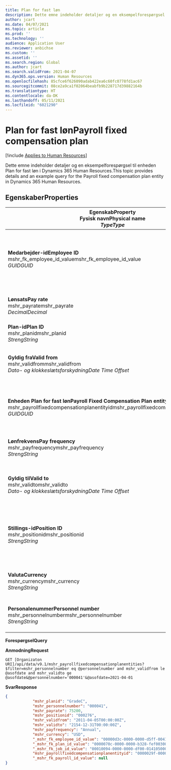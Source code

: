 ```yaml
---
title: Plan for fast løn
description: Dette emne indeholder detaljer og en eksempelforespørgsel til enheden Plan for fast løn i Dynamics 365 Human Resources.
author: jcart
ms.date: 04/07/2021
ms.topic: article
ms.prod: ''
ms.technology: ''
audience: Application User
ms.reviewer: anbichse
ms.custom: ''
ms.assetid: ''
ms.search.region: Global
ms.author: jcart
ms.search.validFrom: 2021-04-07
ms.dyn365.ops.version: Human Resources
ms.openlocfilehash: 85cfce6f626090adab422ea6c60fc0778fd1ac67
ms.sourcegitcommit: 08ce2a9ca1f02064beabfb9b228717d39882164b
ms.translationtype: HT
ms.contentlocale: da-DK
ms.lasthandoff: 05/11/2021
ms.locfileid: "6021290"
---
```

# <a name="payroll-fixed-compensation-plan"></a><span data-ttu-id="1fb9c-103">Plan for fast løn</span><span class="sxs-lookup"><span data-stu-id="1fb9c-103">Payroll fixed compensation plan</span></span>

[!include [Applies to Human Resources](../includes/applies-to-hr.md)]

<span data-ttu-id="1fb9c-104">Dette emne indeholder detaljer og en eksempelforespørgsel til enheden Plan for fast løn i Dynamics 365 Human Resources.</span><span class="sxs-lookup"><span data-stu-id="1fb9c-104">This topic provides details and an example query for the Payroll fixed compensation plan entity in Dynamics 365 Human Resources.</span></span>

## <a name="properties"></a><span data-ttu-id="1fb9c-105">Egenskaber</span><span class="sxs-lookup"><span data-stu-id="1fb9c-105">Properties</span></span>

| <span data-ttu-id="1fb9c-106">Egenskab</span><span class="sxs-lookup"><span data-stu-id="1fb9c-106">Property</span></span><br><span data-ttu-id="1fb9c-107">**Fysisk navn**</span><span class="sxs-lookup"><span data-stu-id="1fb9c-107">**Physical name**</span></span><br><span data-ttu-id="1fb9c-108">**_Type_**</span><span class="sxs-lookup"><span data-stu-id="1fb9c-108">**_Type_**</span></span> | <span data-ttu-id="1fb9c-109">Anvendelse</span><span class="sxs-lookup"><span data-stu-id="1fb9c-109">Use</span></span> | <span data-ttu-id="1fb9c-110">Betegnelse</span><span class="sxs-lookup"><span data-stu-id="1fb9c-110">Description</span></span> |
| --- | --- | --- |
| <span data-ttu-id="1fb9c-111">**Medarbejder-id**</span><span class="sxs-lookup"><span data-stu-id="1fb9c-111">**Employee ID**</span></span><br><span data-ttu-id="1fb9c-112">mshr_fk_employee_id_value</span><span class="sxs-lookup"><span data-stu-id="1fb9c-112">mshr_fk_employee_id_value</span></span><br><span data-ttu-id="1fb9c-113">*GUID*</span><span class="sxs-lookup"><span data-stu-id="1fb9c-113">*GUID*</span></span> | <span data-ttu-id="1fb9c-114">Skrivebeskyttet</span><span class="sxs-lookup"><span data-stu-id="1fb9c-114">Read-only</span></span><br><span data-ttu-id="1fb9c-115">Påkrævet</span><span class="sxs-lookup"><span data-stu-id="1fb9c-115">Required</span></span><br><span data-ttu-id="1fb9c-116">Fremmednøgle: mshr_Employee_id for mshr_payrollemployeeentity enhed</span><span class="sxs-lookup"><span data-stu-id="1fb9c-116">Foreign key:mshr_Employee_id of mshr_payrollemployeeentity entity</span></span>  | <span data-ttu-id="1fb9c-117">Medarbejder-id</span><span class="sxs-lookup"><span data-stu-id="1fb9c-117">Employee ID</span></span> |
| <span data-ttu-id="1fb9c-118">**Lønsats**</span><span class="sxs-lookup"><span data-stu-id="1fb9c-118">**Pay rate**</span></span><br><span data-ttu-id="1fb9c-119">mshr_payrate</span><span class="sxs-lookup"><span data-stu-id="1fb9c-119">mshr_payrate</span></span><br><span data-ttu-id="1fb9c-120">*Decimal*</span><span class="sxs-lookup"><span data-stu-id="1fb9c-120">*Decimal*</span></span> | <span data-ttu-id="1fb9c-121">Skrivebeskyttet</span><span class="sxs-lookup"><span data-stu-id="1fb9c-121">Read-only</span></span><br><span data-ttu-id="1fb9c-122">Påkrævet</span><span class="sxs-lookup"><span data-stu-id="1fb9c-122">Required</span></span> | <span data-ttu-id="1fb9c-123">Lønsats, der er defineret i Plan for fast løn.</span><span class="sxs-lookup"><span data-stu-id="1fb9c-123">Pay rate defined in fixed compensation plan.</span></span> |
| <span data-ttu-id="1fb9c-124">**Plan-id**</span><span class="sxs-lookup"><span data-stu-id="1fb9c-124">**Plan ID**</span></span><br><span data-ttu-id="1fb9c-125">mshr_planid</span><span class="sxs-lookup"><span data-stu-id="1fb9c-125">mshr_planid</span></span><br><span data-ttu-id="1fb9c-126">*Streng*</span><span class="sxs-lookup"><span data-stu-id="1fb9c-126">*String*</span></span> | <span data-ttu-id="1fb9c-127">Skrivebeskyttet</span><span class="sxs-lookup"><span data-stu-id="1fb9c-127">Read-only</span></span><br><span data-ttu-id="1fb9c-128">Påkrævet</span><span class="sxs-lookup"><span data-stu-id="1fb9c-128">Required</span></span> |<span data-ttu-id="1fb9c-129">Angiver lønplanen.</span><span class="sxs-lookup"><span data-stu-id="1fb9c-129">Specifies the compensation plan.</span></span>  |
| <span data-ttu-id="1fb9c-130">**Gyldig fra**</span><span class="sxs-lookup"><span data-stu-id="1fb9c-130">**Valid from**</span></span><br><span data-ttu-id="1fb9c-131">mshr_validfrom</span><span class="sxs-lookup"><span data-stu-id="1fb9c-131">mshr_validfrom</span></span><br><span data-ttu-id="1fb9c-132">*Dato- og klokkeslætsforskydning*</span><span class="sxs-lookup"><span data-stu-id="1fb9c-132">*Date Time Offset*</span></span> |  <span data-ttu-id="1fb9c-133">Skrivebeskyttet</span><span class="sxs-lookup"><span data-stu-id="1fb9c-133">Read-only</span></span><br><span data-ttu-id="1fb9c-134">Påkrævet</span><span class="sxs-lookup"><span data-stu-id="1fb9c-134">Required</span></span> |<span data-ttu-id="1fb9c-135">Dato, hvorfra medarbejderens faste løn er gyldig.</span><span class="sxs-lookup"><span data-stu-id="1fb9c-135">Date the employee fixed compensation is valid from.</span></span>  |
| <span data-ttu-id="1fb9c-136">**Enheden Plan for fast løn**</span><span class="sxs-lookup"><span data-stu-id="1fb9c-136">**Payroll Fixed Compensation Plan entity**</span></span><br><span data-ttu-id="1fb9c-137">mshr_payrollfixedcompensationplanentityid</span><span class="sxs-lookup"><span data-stu-id="1fb9c-137">mshr_payrollfixedcompensationplanentityid</span></span><br><span data-ttu-id="1fb9c-138">*GUID*</span><span class="sxs-lookup"><span data-stu-id="1fb9c-138">*GUID*</span></span> | <span data-ttu-id="1fb9c-139">Påkrævet</span><span class="sxs-lookup"><span data-stu-id="1fb9c-139">Required</span></span><br><span data-ttu-id="1fb9c-140">Systemgenereret</span><span class="sxs-lookup"><span data-stu-id="1fb9c-140">Sytem generated</span></span> | <span data-ttu-id="1fb9c-141">Systemgenereret GUID-værdi, der entydigt identificerer lønplanen.</span><span class="sxs-lookup"><span data-stu-id="1fb9c-141">A system-generated GUID value to uniquely identify the compensation plan.</span></span> |
| <span data-ttu-id="1fb9c-142">**Lønfrekvens**</span><span class="sxs-lookup"><span data-stu-id="1fb9c-142">**Pay frequency**</span></span><br><span data-ttu-id="1fb9c-143">mshr_payfrequency</span><span class="sxs-lookup"><span data-stu-id="1fb9c-143">mshr_payfrequency</span></span><br><span data-ttu-id="1fb9c-144">*Streng*</span><span class="sxs-lookup"><span data-stu-id="1fb9c-144">*String*</span></span> | <span data-ttu-id="1fb9c-145">Skrivebeskyttet</span><span class="sxs-lookup"><span data-stu-id="1fb9c-145">Read-only</span></span><br><span data-ttu-id="1fb9c-146">Påkrævet</span><span class="sxs-lookup"><span data-stu-id="1fb9c-146">Required</span></span> |<span data-ttu-id="1fb9c-147">Hvor ofte medarbejderen bliver betalt.</span><span class="sxs-lookup"><span data-stu-id="1fb9c-147">The frequency the employee will be paid.</span></span>  |
| <span data-ttu-id="1fb9c-148">**Gyldig til**</span><span class="sxs-lookup"><span data-stu-id="1fb9c-148">**Valid to**</span></span><br><span data-ttu-id="1fb9c-149">mshr_validto</span><span class="sxs-lookup"><span data-stu-id="1fb9c-149">mshr_validto</span></span><br><span data-ttu-id="1fb9c-150">*Dato- og klokkeslætsforskydning*</span><span class="sxs-lookup"><span data-stu-id="1fb9c-150">*Date Time Offset*</span></span> | <span data-ttu-id="1fb9c-151">Skrivebeskyttet</span><span class="sxs-lookup"><span data-stu-id="1fb9c-151">Read-only</span></span> <br><span data-ttu-id="1fb9c-152">Påkrævet</span><span class="sxs-lookup"><span data-stu-id="1fb9c-152">Required</span></span> | <span data-ttu-id="1fb9c-153">Dato, hvortil medarbejderens faste løn er gyldig.</span><span class="sxs-lookup"><span data-stu-id="1fb9c-153">Date the employee fixed compensation is valid to.</span></span> |
| <span data-ttu-id="1fb9c-154">**Stillings-id**</span><span class="sxs-lookup"><span data-stu-id="1fb9c-154">**Position ID**</span></span><br><span data-ttu-id="1fb9c-155">mshr_positionid</span><span class="sxs-lookup"><span data-stu-id="1fb9c-155">mshr_positionid</span></span><br><span data-ttu-id="1fb9c-156">*Streng*</span><span class="sxs-lookup"><span data-stu-id="1fb9c-156">*String*</span></span> | <span data-ttu-id="1fb9c-157">Skrivebeskyttet</span><span class="sxs-lookup"><span data-stu-id="1fb9c-157">Read-only</span></span> <br><span data-ttu-id="1fb9c-158">Påkrævet</span><span class="sxs-lookup"><span data-stu-id="1fb9c-158">Required</span></span> | <span data-ttu-id="1fb9c-159">Stillings-id, der er tilknyttet medarbejderen og tilmelding til Plan for fast løn.</span><span class="sxs-lookup"><span data-stu-id="1fb9c-159">Postion ID associated with the employee and fixed compensation plan enrollment.</span></span> |
| <span data-ttu-id="1fb9c-160">**Valuta**</span><span class="sxs-lookup"><span data-stu-id="1fb9c-160">**Currency**</span></span><br><span data-ttu-id="1fb9c-161">mshr_currency</span><span class="sxs-lookup"><span data-stu-id="1fb9c-161">mshr_currency</span></span><br><span data-ttu-id="1fb9c-162">*Streng*</span><span class="sxs-lookup"><span data-stu-id="1fb9c-162">*String*</span></span> | <span data-ttu-id="1fb9c-163">Skrivebeskyttet</span><span class="sxs-lookup"><span data-stu-id="1fb9c-163">Read-only</span></span> <br><span data-ttu-id="1fb9c-164">Påkrævet</span><span class="sxs-lookup"><span data-stu-id="1fb9c-164">Required</span></span> |<span data-ttu-id="1fb9c-165">Den valuta, der er defineret for Plan for fast løn</span><span class="sxs-lookup"><span data-stu-id="1fb9c-165">The currency defined for the fixed compensation plan</span></span>   |
| <span data-ttu-id="1fb9c-166">**Personalenummer**</span><span class="sxs-lookup"><span data-stu-id="1fb9c-166">**Personnel number**</span></span><br><span data-ttu-id="1fb9c-167">mshr_personnelnumber</span><span class="sxs-lookup"><span data-stu-id="1fb9c-167">mshr_personnelnumber</span></span><br><span data-ttu-id="1fb9c-168">*Streng*</span><span class="sxs-lookup"><span data-stu-id="1fb9c-168">*String*</span></span> | <span data-ttu-id="1fb9c-169">Skrivebeskyttet</span><span class="sxs-lookup"><span data-stu-id="1fb9c-169">Read-only</span></span><br><span data-ttu-id="1fb9c-170">Påkrævet</span><span class="sxs-lookup"><span data-stu-id="1fb9c-170">Required</span></span> |<span data-ttu-id="1fb9c-171">Medarbejderens entydige personalenummer.</span><span class="sxs-lookup"><span data-stu-id="1fb9c-171">The employee's unique personnel number.</span></span>  |

<span data-ttu-id="1fb9c-172">**Forespørgsel**</span><span class="sxs-lookup"><span data-stu-id="1fb9c-172">**Query**</span></span>

<span data-ttu-id="1fb9c-173">**Anmodning**</span><span class="sxs-lookup"><span data-stu-id="1fb9c-173">**Request**</span></span>

```http
GET [Organizaton URI]/api/data/v9.1/mshr_payrollfixedcompensationplanentities?$filter=mshr_personnelnumber eq @personnelnumber and mshr_validfrom le @asofdate and mshr_validto ge @asofdate&@personnelnumber='000041'&@asofdate=2021-04-01
```

<span data-ttu-id="1fb9c-174">**Svar**</span><span class="sxs-lookup"><span data-stu-id="1fb9c-174">**Response**</span></span>

```json
{
            "mshr_planid": "GradeC",
            "mshr_personnelnumber": "000041",
            "mshr_payrate": 75200,
            "mshr_positionid": "000276",
            "mshr_validfrom": "2011-04-05T00:00:00Z",
            "mshr_validto": "2154-12-31T00:00:00Z",
            "mshr_payfrequency": "Annual",
            "mshr_currency": "USD",
            "_mshr_fk_employee_id_value": "00000d3c-0000-0000-d5ff-004105000000",
            "_mshr_fk_plan_id_value": "0000070c-0000-0000-b328-fef003000000",
            "_mshr_fk_job_id_value": "00010094-0000-0000-df00-014105000000",
            "mshr_payrollfixedcompensationplanentityid": "0000029f-0000-0000-d5ff-004105000000",
            "_mshr_fk_payroll_id_value": null
}
```
